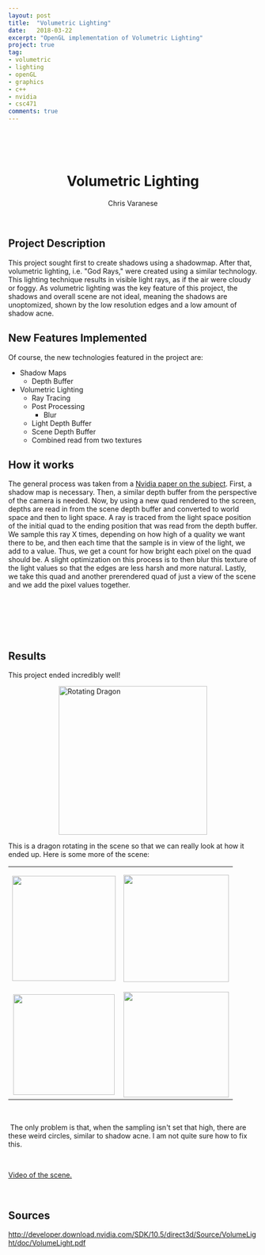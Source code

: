 ```yaml
---
layout: post
title:  "Volumetric Lighting"
date:   2018-03-22
excerpt: "OpenGL implementation of Volumetric Lighting"
project: true
tag:
- volumetric
- lighting
- openGL
- graphics
- c++
- nvidia
- csc471
comments: true
---
```


<p>&nbsp;</p>
<p>&nbsp;</p>
<div id="page_title" align="center">
<h1>Volumetric Lighting</h1>
</div>
<div id="page_author" align="center">Chris Varanese</div>
<p>&nbsp;</p>
<h2>Project Description</h2>
<p>This project sought first to create shadows using a shadowmap. After that, volumetric lighting, i.e. "God Rays," were created using a similar technology. This lighting technique results in visible light rays, as if the air were cloudy or foggy. As volumetric lighting was the key feature of this project, the shadows and overall scene are not ideal, meaning the shadows are unoptomized, shown by the low resolution edges and a low amount of shadow acne.</p>
<h2>New Features Implemented</h2>
<p>Of course, the new technologies featured in the project are:</p>
<ul>
<li>Shadow Maps
<ul>
<li>Depth Buffer</li>
</ul>
</li>
<li>Volumetric Lighting
<ul>
<li>Ray Tracing</li>
<li>Post Processing
<ul>
<li>Blur</li>
</ul>
</li>
<li>Light Depth Buffer</li>
<li>Scene Depth Buffer</li>
<li>Combined read from two textures</li>
</ul>
</li>
</ul>
<h2>How it works</h2>
<p>The general process was taken from a <a href="http://developer.download.nvidia.com/SDK/10.5/direct3d/Source/VolumeLight/doc/VolumeLight.pdf">Nvidia paper on the subject</a>. First, a shadow map is necessary. Then, a similar depth buffer from the perspective of the camera is needed. Now, by using a new quad rendered to the screen, depths are read in from the scene depth buffer and converted to world space and then to light space. A ray is traced from the light space position of the initial quad to the ending position that was read from the depth buffer. We sample this ray X times, depending on how high of a quality we want there to be, and then each time that the sample is in view of the light, we add to a value. Thus, we get a count for how bright each pixel on the quad should be. A slight optimization on this process is to then blur this texture of the light values so that the edges are less harsh and more natural. Lastly, we take this quad and another prerendered quad of just a view of the scene and we add the pixel values together.</p>
<p>&nbsp;</p>
<p>&nbsp;</p>
<p>&nbsp;</p>
<h2>Results</h2>
<p>This project ended incredibly well!</p>
<p><img style="display: block; margin-left: auto; margin-right: auto;" src="https://thumbs.gfycat.com/ForsakenGlisteningHogget-max-1mb.gif" alt="Rotating Dragon" width="300" height="300" /></p>
<p>This is a dragon rotating in the scene so that we can really look at how it ended up. Here is some more of the scene:</p>
<table style="width: 724.1px; margin-left: auto; margin-right: auto;" border="0">
<tbody>
<tr style="height: 119.2px;">
<td style="width: 174px; height: 119.2px;">
<p><img style="display: block; margin-left: auto; margin-right: auto;" src="https://i.imgur.com/xo22tR5.png" alt="" width="209" height="212" /></p>
</td>
<td style="width: 157.1px; height: 119.2px;"><img style="display: block; margin-left: auto; margin-right: auto;" src="https://i.imgur.com/sJgKm8u.png" alt="" width="213" height="216" /></td>
</tr>
<tr style="height: 25px;">
<td style="width: 174px; height: 25px;"><img style="display: block; margin-left: auto; margin-right: auto;" src="https://i.imgur.com/TejZdEp.png" alt="" width="205" height="203" /></td>
<td style="width: 157.1px; height: 25px;"><img style="display: block; margin-left: auto; margin-right: auto;" src="https://i.imgur.com/U12Vx7L.png" alt="" width="213" height="213" /></td>
</tr>
</tbody>
</table>
<p>&nbsp;&nbsp;&nbsp;&nbsp;&nbsp;&nbsp;&nbsp;&nbsp;&nbsp;</p>
<p>&nbsp;The only problem is that, when the sampling isn't set that high, there are these weird circles, similar to shadow acne. I am not quite sure how to fix this.</p>
<p>&nbsp;</p>
<p><a href="https://www.youtube.com/watch?v=FMcJD0R-rYQ">Video of the scene.</a></p>
<p>&nbsp;</p>
<h2>Sources</h2>
<p><a href="http://developer.download.nvidia.com/SDK/10.5/direct3d/Source/VolumeLight/doc/VolumeLight.pdf">http://developer.download.nvidia.com/SDK/10.5/direct3d/Source/VolumeLight/doc/VolumeLight.pdf</a></p>
